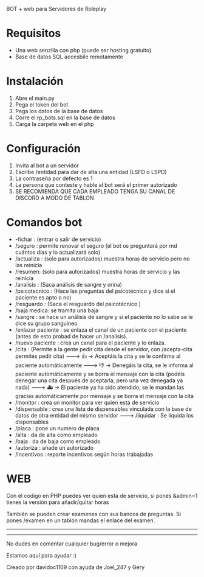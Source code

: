 BOT + web para Servidores de Roleplay



Requisitos
============

- Una web senzilla con php (puede ser hosting gratuito)
- Base de datos SQL accesbile remotamente


Instalación
============
1. Abre el main.py
2. Pega el token del bot
3. Pega los datos de la base de datos
4. Corre el rp_bots.sql en la base de datos
5. Carga la carpeta web en el php

Configuración
============
1. Invita al bot a un servidor
2. Escribe /entidad para dar de alta una entidad (LSFD o LSPD)
3. La contraseña por defecto es 1
4. La persona que conteste y hable al bot será el primer autorizado
5. SE RECOMIENDA QUE CADA EMPLEADO TENGA SU CANAL DE DISCORD A MODO DE TABLON

Comandos bot
============
- -fichar : (entrar o salir de servicio)
- /seguro : permite renovar el seguro (el bot os preguntará por md cuántos días y lo actualizará solo)
- /actualiza : (solo para autorizados) muestra horas de servicio pero no las reinicia
- /resumen: (solo para autorizados) muestra horas de servicio y las reinicia
- /analisis : (Saca análisis de sangre y orina)
- /psicotecnico : (Hace las preguntas del psicotécnico y dice si el paciente es apto o no)
- /resguardo : (Saca el resguardo del psicotécnico )
- /baja medica: se tramita una baja
- /sangre : se hace un análisis de sangre y si el paciente no lo sabe se le dice su grupo sanguíneo 
- /enlazar paciente : se enlaza el canal de un paciente con el paciente (antes de esto probad de hacer un /analisis).
- /nuevo paciente : crea un canal para el paciente y lo enlaza.
- /cita : (Permite a la gente pedir cita desde el servidor, con /acepta-cita permites pedir cita)
  ---> 👍 -> Aceptáis la cita y se le confirma al paciente automáticamente
  ---> 👎 -> Denegáis la cita, se le informa al paciente automáticamente y se borra el mensaje con la cita (podéis denegar una cita después de aceptarla, pero una vez denegada ya nada)
  ---> 🚑 -> El paciente ya ha sido atendido, se le mandan las gracias automáticamente por mensaje y se borra el mensaje con la cita
- /monitor : crea un monitor para ver quien está de servicio
- /dispensable : crea una lista de dispensables vinculada con la base de datos de otra entidad del mismo servidor
  ---> /liquidar : Se liquida los dispensables
- /placa : pone un numero de placa
- /alta : da de alta como empleado
- /baja : da de baja como empleado
- /autoriza : añade un autorizado
- /incentivos : reparte incentivos según horas trabajadas


WEB
============
Con el codigo en PHP puedes ver quien está de servicio, si pones &admin=1 tienes la versión para añadir/quitar horas

También se pueden crear examenes con sus bancos de preguntas. Si pones /examen en un tablón mandas el enlace del examen.


--------------
--------------
No dudes en comentar cualquier bug/error o mejora

Estamos aquí para ayudar :)

Creado por davidoc1109 con ayuda de Joel_247 y Gery

